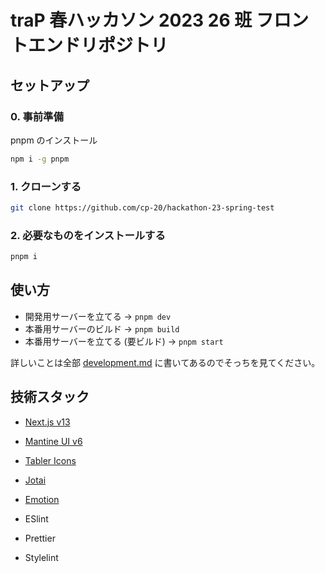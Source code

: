 # traP 春ハッカソン 2023 26 班 フロントエンドリポジトリ

## セットアップ

### 0. 事前準備

pnpm のインストール

```sh
npm i -g pnpm
```

### 1. クローンする

```sh
git clone https://github.com/cp-20/hackathon-23-spring-test
```

### 2. 必要なものをインストールする

```sh
pnpm i
```

## 使い方

- 開発用サーバーを立てる → `pnpm dev`
- 本番用サーバーのビルド → `pnpm build`
- 本番用サーバーを立てる (要ビルド) → `pnpm start`

詳しいことは全部 [development.md](development.md) に書いてあるのでそっちを見てください。

## 技術スタック

- [Next.js v13](https://nextjs.org/)
- [Mantine UI v6](https://ui.mantine.dev/)
- [Tabler Icons](https://tabler-icons.io/)
- [Jotai](https://jotai.org/)
- [Emotion](https://emotion.sh/docs/introduction)

- ESlint
- Prettier
- Stylelint
